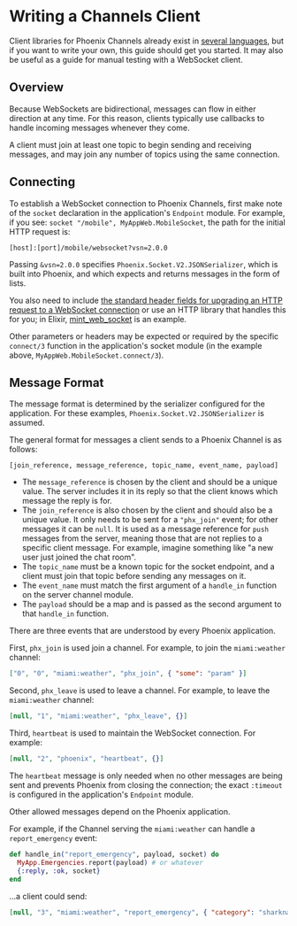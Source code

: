 # Writing a Channels Client

Client libraries for Phoenix Channels already exist in [several languages](https://hexdocs.pm/phoenix/channels.html#client-libraries), but if you want to write your own, this guide should get you started.
It may also be useful as a guide for manual testing with a WebSocket client.

## Overview

Because WebSockets are bidirectional, messages can flow in either direction at any time.
For this reason, clients typically use callbacks to handle incoming messages whenever they come.

A client must join at least one topic to begin sending and receiving messages, and may join any number of topics using the same connection.

## Connecting

To establish a WebSocket connection to Phoenix Channels, first make note of the `socket` declaration in the application's `Endpoint` module.
For example, if you see: `socket "/mobile", MyAppWeb.MobileSocket`, the path for the initial HTTP request is:

```log
[host]:[port]/mobile/websocket?vsn=2.0.0
```

Passing `&vsn=2.0.0` specifies `Phoenix.Socket.V2.JSONSerializer`, which is built into Phoenix, and which expects and returns messages in the form of lists.

You also need to include [the standard header fields for upgrading an HTTP request to a WebSocket connection](https://developer.mozilla.org/en-US/docs/Web/HTTP/Protocol_upgrade_mechanism) or use an HTTP library that handles this for you; in Elixir, [mint_web_socket](https://hex.pm/packages/mint_web_socket) is an example.

Other parameters or headers may be expected or required by the specific `connect/3` function in the application's socket module (in the example above, `MyAppWeb.MobileSocket.connect/3`).

## Message Format

The message format is determined by the serializer configured for the application.
For these examples, `Phoenix.Socket.V2.JSONSerializer` is assumed.

The general format for messages a client sends to a Phoenix Channel is as follows:

```log
[join_reference, message_reference, topic_name, event_name, payload]
```

- The `message_reference` is chosen by the client and should be a unique value. The server includes it in its reply so that the client knows which message the reply is for.
- The `join_reference` is also chosen by the client and should also be a unique value. It only needs to be sent for a `"phx_join"` event; for other messages it can be `null`. It is used as a message reference for `push` messages from the server, meaning those that are not replies to a specific client message. For example, imagine something like "a new user just joined the chat room".
- The `topic_name` must be a known topic for the socket endpoint, and a client must join that topic before sending any messages on it.
- The `event_name` must match the first argument of a `handle_in` function on the server channel module.
- The `payload` should be a map and is passed as the second argument to that `handle_in` function.

There are three events that are understood by every Phoenix application.

First, `phx_join` is used join a channel. For example, to join the `miami:weather` channel:

```json
["0", "0", "miami:weather", "phx_join", { "some": "param" }]
```

Second, `phx_leave` is used to leave a channel. For example, to leave the `miami:weather` channel:

```json
[null, "1", "miami:weather", "phx_leave", {}]
```

Third, `heartbeat` is used to maintain the WebSocket connection. For example:

```json
[null, "2", "phoenix", "heartbeat", {}]
```

The `heartbeat` message is only needed when no other messages are being sent and prevents Phoenix from closing the connection; the exact `:timeout` is configured in the application's `Endpoint` module.

Other allowed messages depend on the Phoenix application.

For example, if the Channel serving the `miami:weather` can handle a `report_emergency` event:

```elixir
def handle_in("report_emergency", payload, socket) do
  MyApp.Emergencies.report(payload) # or whatever
  {:reply, :ok, socket}
end
```

...a client could send:

```json
[null, "3", "miami:weather", "report_emergency", { "category": "sharknado" }]
```
